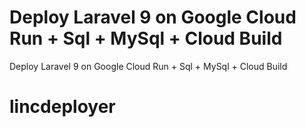 # Deploy Laravel 9 on Google Cloud Run + Sql + MySql + Cloud Build

Deploy Laravel 9 on Google Cloud Run + Sql + MySql + Cloud Build
# lincdeployer
